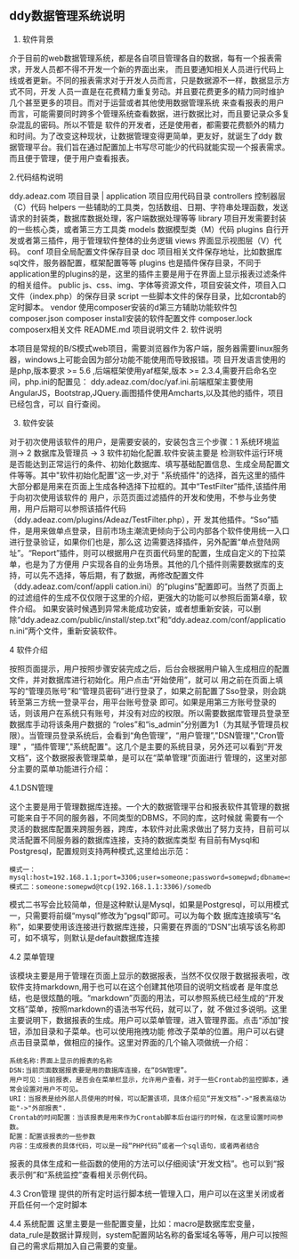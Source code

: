 ﻿ddy数据管理系统说明
------------------------------------------------------------------------------------------------------------------------

1. 软件背景

介于目前的web数据管理系统，都是各自项目管理各自的数据，每有一个报表需求，开发人员都不得不开发一个新的界面出来， 而且要通知相关人员进行代码上线或者更新。不同的报表需求对于开发人员而言，只是数据源不一样，数据显示方式不同，开发 人员一直是在花费精力重复劳动。并且要花费更多的精力同时维护几个甚至更多的项目。而对于运营或者其他使用数据管理系统 来查看报表的用户而言，可能需要同时跨多个管理系统查看数据，进行数据比对，而且要记录众多复杂混乱的密码。所以不管是 软件的开发者，还是使用者，都需要花费额外的精力和时间。为了改变这种现状，让数据管理变得更简单，更友好，就诞生了ddy 数据管理平台。我们旨在通过配置加上书写尽可能少的代码就能实现一个报表需求。而且便于管理，便于用户查看报表。

2.代码结构说明

ddy.adeaz.com 项目目录
    |
    application 项目应用代码目录
    controllers 控制器层（C）代码
    helpers 一些辅助的工具类，包括数组、日期、字符串处理函数，发送请求的封装类，数据库数据处理，客户端数据处理等等
    library 项目开发需要封装的一些核心类，或者第三方工具类
    models 数据模型类（M）代码
    plugins 自行开发或者第三插件，用于管理软件整体的业务逻辑
    views 界面显示视图层（V）代码。
    conf 项目全局配置文件保存目录
doc 项目相关文件保存地址，比如数据库sql文件，服务器配置，框架配置等等
plugins 也是插件保存目录，不同于application里的plugins的是，这里的插件主要是用于在界面上显示报表过滤条件的相关组件。
public js、css、img、字体等资源文件，项目安装文件，项目入口文件（index.php）的保存目录
script 一些脚本文件的保存目录，比如crontab的定时脚本。
vendor 使用composer安装的d第三方辅助功能软件包
composer.json composer install安装的软件配置文件
composer.lock composerx相关文件
README.md 项目说明文件
2. 软件说明

本项目是常规的B/S模式web项目，需要浏览器作为客户端，服务器需要linux服务器，windows上可能会因为部分功能不能使用而导致报错。项 目开发语言使用的是php,版本要求 >= 5.6 ,后端框架使用yaf框架,版本 >= 2.3.4,需要开启命名空间，php.ini的配置见： ddy.adeaz.com/doc/yaf.ini.前端框架主要使用AngularJS，Bootstrap,JQuery.画图插件使用Amcharts,以及其他的插件，项目已经包含，可以 自行查阅。

3. 软件安装

对于初次使用该软件的用户，是需要安装的，安装包含三个步骤：1 系统环境监测-> 2 数据库及管理员 -> 3 软件初始化配置.软件安装主要是 检测软件运行环境是否能达到正常运行的条件、初始化数据库、填写基础配置信息、生成全局配置文件等等。其中"软件初始化配置"这一步,对于 "系统插件"的选择，首先这里的插件大部分都是用来在页面上生成各种选择下拉框的。其中“TestFilter”插件,该插件用于向初次使用该软件的 用户，示范页面过滤插件的开发和使用，不参与业务使用，用户后期可以参照该插件代码（ddy.adeaz.com/plugins/Adeaz/TestFilter.php），开 发其他插件。“Sso”插件，是用来做单点登录，目前市场主潮流更倾向于公司内部各个软件使用统一入口进行登录验证，如果你们也是，那么这 边需要选择插件，另外配置“单点登陆网址”。“Report”插件，则可以根据用户在页面代码里的配置，生成自定义的下拉菜单，也是为了方便用 户实现各自的业务场景。其他的几个插件则需要数据库的支持，可以先不选择，等后期，有了数据，再修改配置文件（ddy.adeaz.com/conf/appli cation.ini）的“plugins”配置即可。当然了页面上的过滤组件的生成不仅仅限于这里的介绍，更强大的功能可以参照后面第4章，软件介绍。
如果安装时候遇到异常未能成功安装，或者想重新安装，可以删除“ddy.adeaz.com/public/install/step.txt”和“ddy.adeaz.com/conf/application.ini”两个文件，重新安装软件。

4 软件介绍

按照页面提示，用户按照步骤安装完成之后，后台会根据用户输入生成相应的配置文件，并对数据库进行初始化。用户点击“开始使用”，就可以 用之前在页面上填写的“管理员账号”和“管理员密码”进行登录了，如果之前配置了Sso登录，则会跳转至第三方统一登录平台，用平台账号登录 即可。如果是用第三方账号登录的话，则该用户在系统只有账号，并没有对应的权限。所以需要数据库管理员登录至数据库手动将该条用户数据的 “roles”和“is_admin”分别置为1（为其赋予管理员权限）。当管理员登录系统后，会看到“角色管理”，“用户管理”,"DSN管理","Cron管理" ，“插件管理”,"系统配置"。这几个是主要的系统目录，另外还可以看到“开发文档”，这个数据报表管理菜单，是可以在“菜单管理”页面进行 管理的，这里对部分主要的菜单功能进行介绍：

4.1.DSN管理

这个主要是用于管理数据库连接。一个大的数据管理平台和报表软件其管理的数据可能来自于不同的服务器，不同类型的DBMS，不同的库，这时候就 需要有一个灵活的数据库配置来跨服务器，跨库，本软件对此需求做出了努力支持，目前可以灵活配置不同服务器的数据库连接，支持的数据库类型 有目前有Mysql和Postgresql，配置规则支持两种模式,这里给出示范：

    模式一：mysql:host=192.168.1.1;port=3306;user=someone;password=somepwd;dbname=somedb
    模式二：someone:somepwd@tcp(192.168.1.1:3306)/somedb
    
模式二书写会比较简单，但是这种默认是Mysql，如果是Postgresql，可以用模式一，只需要将前缀“mysql”修改为“pgsql”即可。可以为每个数 据库连接填写“名称”，如果要使用该连接进行数据库连接，只需要在界面的“DSN”出填写该名称即可，如不填写，则默认是default数据库连接

4.2 菜单管理

该模块主要是用于管理在页面上显示的数据报表，当然不仅仅限于数据报表啦，改软件支持markdown,用于也可以在这个创建其他项目的说明文档或者 是年度总结，也是很炫酷的哦。“markdown”页面的用法，可以参照系统已经生成的“开发文档”菜单，按照markdown的语法书写代码，就可以了，就 不做过多说明。这里主要说明下，数据报表的生成。用户可以菜单管理，进入管理界面。点击“添加”按钮，添加目录和子菜单。也可以使用拖拽功能 修改子菜单的位置。用户可以右键点击目录菜单，做相应的操作。这里对界面的几个输入项做统一介绍：

    系统名称:界面上显示的报表的名称
    DSN:当前页面数据报表要是用的数据库连接，在“DSN管理”。
    用户可见：当前报表，是否会在菜单栏显示，允许用户查看，对于一些Crontab的监控脚本，通常会设置对用户不可见。
    URI：当报表是给外部人员使用的时候，可以配置该项，具体介绍见“开发文档”->"报表高级功能"->"外部报表".
    Crontab的时间配置：当该报表是用来作为Crontab脚本后台运行的时候，在这里设置时间参数。
    配置：配置该报表的一些参数
    内容：生成报表的具体代码，可以是一段“PHP代码”或者一个sql语句，或者两者结合

报表的具体生成和一些函数的使用的方法可以仔细阅读“开发文档”。也可以到“报表示例”和“系统监控”查看相关示例代码。

4.3 Cron管理
提供的所有定时运行脚本统一管理入口，用户可以在这里关闭或者开启任何一个定时脚本

4.4 系统配置
这里主要是一些配置变量，比如：macro是数据库宏变量，data_rule是数据计算规则，system配置网站名称的备案域名等等，用户可以按照自己的需求后期加入自己需要的变量。
